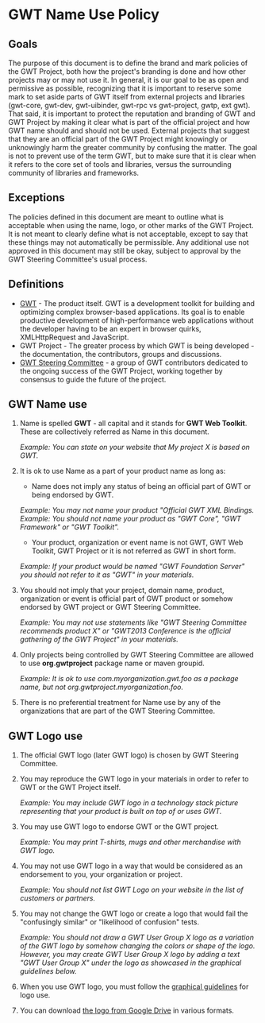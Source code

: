 GWT Name Use Policy
===================

Goals
-----
The purpose of this document is to define the brand and mark policies of the GWT Project, both how
the project's branding is done and how other projects may or may not use it. In general, it is our
goal to be as open and permissive as possible, recognizing that it is important to reserve some
mark to set aside parts of GWT itself from external projects and libraries (gwt-core, gwt-dev,
gwt-uibinder, gwt-rpc vs gwt-project, gwtp, ext gwt). That said, it is important to protect the
reputation and branding of GWT and GWT Project by making it clear what is part of the official
project and how GWT name should and should not be used. External projects that suggest that they are
an official part of the GWT Project might knowingly or unknowingly harm the greater community by
confusing the matter. The goal is not to prevent use of the term GWT, but to make sure that it is
clear when it refers to the core set of tools and libraries, versus the surrounding community of
libraries and frameworks.

Exceptions
----------
The policies defined in this document are meant to outline what is acceptable when using the name,
logo, or other marks of the GWT Project. It is not meant to clearly define what is not acceptable,
except to say that these things may not automatically be permissible. Any additional use not
approved in this document may still be okay, subject to approval by the GWT Steering Committee's
usual process.

Definitions
-----------
* [GWT](https://www.gwtproject.org/) - The product itself. GWT is a development toolkit for building
and optimizing complex browser-based applications. Its goal is to enable productive development of
high-performance web applications without the developer having to be an expert in browser quirks,
XMLHttpRequest and JavaScript.
* GWT Project - The greater process by which GWT is being developed - the documentation,
the contributors, groups and discussions.
* [GWT Steering Committee](steering.html) - a group of GWT contributors dedicated to the ongoing
success of the GWT Project, working together by consensus to guide the future of the project.

GWT Name use
------------
1.  Name is spelled **GWT** - all capital and it stands for **GWT Web Toolkit**. These are
    collectively referred as Name in this document.

    *Example: You can state on your website that My project X is based on GWT.*

2.  It is ok to use Name as a part of your product name as long as:
    - Name does not imply any status of being an official part of GWT or being endorsed by GWT.

    *Example: You may not name your product "Official GWT XML Bindings.*
    *Example: You should not name your product as "GWT Core", "GWT Framework" or "GWT Toolkit".*

    - Your product, organization or event name is not GWT, GWT Web Toolkit, GWT Project or it is not
      referred as GWT in short form.

    *Example: If your product would be named "GWT Foundation Server" you should not refer to it as
    "GWT" in your materials.*

3.  You should not imply that your project, domain name, product, organization or event is official
    part of GWT product or somehow endorsed by GWT project or GWT Steering Committee.

    *Example: You may not use statements like "GWT Steering Committee recommends product X" or
    "GWT2013 Conference is the official gathering of the GWT Project" in your materials.*

4.  Only projects being controlled by GWT Steering Committee are allowed to use **org.gwtproject**
    package name or maven groupid.

    *Example: It is ok to use com.myorganization.gwt.foo as a package name, but not
    org.gwtproject.myorganization.foo.*

5.  There is no preferential treatment for Name use by any of the organizations that are part of
    the GWT Steering Committee.

GWT Logo use
------------
1.  The official GWT logo (later GWT logo) is chosen by GWT Steering Committee.

2.  You may reproduce the GWT logo in your materials in order to refer to GWT or the GWT Project
    itself.

    *Example: You may include GWT logo in a technology stack picture representing that your product
    is built on top of or uses GWT.*

3.  You may use GWT logo to endorse GWT or the GWT project.

    *Example: You may print T-shirts, mugs and other merchandise with GWT logo.*

4.  You may not use GWT logo in a way that would be considered as an endorsement to you, your
    organization or project.

    *Example: You should not list GWT Logo on your website in the list of customers or partners.*

5.  You may not change the GWT logo or create a logo that would fail the "confusingly similar"
    or "likelihood of confusion" tests.

    *Example: You should not draw a GWT User Group X logo as a variation of the GWT logo by somehow
    changing the colors or shape of the logo. However, you may create GWT User Group X logo by
    adding a text "GWT User Group X" under the logo as showcased in the graphical guidelines below.*

6.  When you use GWT logo, you must follow the [graphical guidelines](https://drive.google.com/open?id=0B7xWXqwxUXt4T08yRW03ZDh2SEk) for logo use.

7. You can download [the logo from Google Drive](https://drive.google.com/open?id=0B7xWXqwxUXt4LXJtcXZFbmtUVDQ) in various formats.
